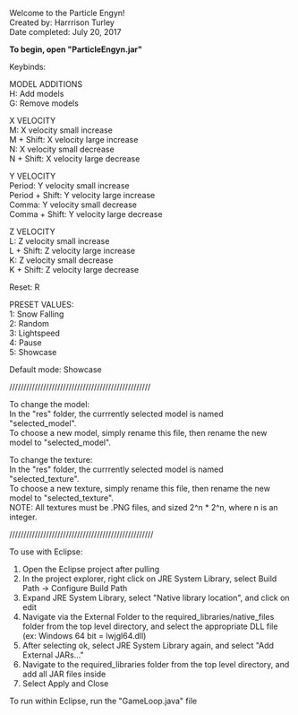 Welcome to the Particle Engyn!  
Created by: Harrrison Turley  
Date completed: July 20, 2017  


**To begin, open "ParticleEngyn.jar"**  

Keybinds:  

MODEL ADDITIONS  
H: Add models  
G: Remove models  

X VELOCITY  
M: X velocity small increase  
M + Shift: X velocity large increase  
N: X velocity small decrease  
N + Shift: X velocity large decrease  

Y VELOCITY  
Period: Y velocity small increase  
Period + Shift: Y velocity large increase  
Comma: Y velocity small decrease  
Comma + Shift: Y velocity large decrease  

Z VELOCITY  
L: Z velocity small increase  
L + Shift: Z velocity large increase  
K: Z velocity small decrease  
K + Shift: Z velocity large decrease  

Reset: R  

PRESET VALUES:  
1: Snow Falling  
2: Random  
3: Lightspeed  
4: Pause  
5: Showcase  

Default mode: Showcase  

//////////////////////////////////////////////////

To change the model:   
In the "res" folder, the currrently selected model is named "selected_model".    
To choose a new model, simply rename this file, then rename the new model to "selected_model".  

To change the texture:  
In the "res" folder, the currrently selected model is named "selected_texture".    
To choose a new texture, simply rename this file, then rename the new model to "selected_texture".  
NOTE: All textures must be .PNG files, and sized 2^n * 2^n, where n is an integer.  


///////////////////////////////////////////////////

To use with Eclipse:  
1) Open the Eclipse project after pulling  
2) In the project explorer, right click on JRE System Library, select Build Path -> Configure Build Path  
3) Expand JRE System Library, select "Native library location", and click on edit  
4) Navigate via the External Folder to the required_libraries/native_files folder from the top level directory, and select the appropriate DLL file (ex: Windows 64 bit = lwjgl64.dll)  
5) After selecting ok, select JRE System Library again, and select "Add External JARs..."  
6) Navigate to the required_libraries folder from the top level directory, and add all JAR files inside  
7) Select Apply and Close  

To run within Eclipse, run the "GameLoop.java" file  